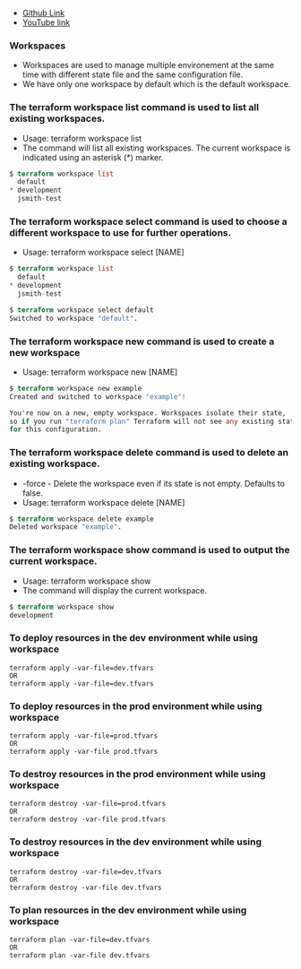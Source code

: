* [Github Link](https://github.com/WillBrock/terraform-course-examples)
* [YouTube link](https://www.youtube.com/watch?v=Abv3CHS4HTE)

### Workspaces
* Workspaces are used to manage multiple environement at the same time with different state file and the same configuration file.
* We have only one workspace by default which is the default workspace.

### The terraform workspace list command is used to list all existing workspaces.
* Usage: terraform workspace list
* The command will list all existing workspaces. The current workspace is indicated using an asterisk (*) marker.
```tf
$ terraform workspace list
  default
* development
  jsmith-test
```

### The terraform workspace select command is used to choose a different workspace to use for further operations.
* Usage: terraform workspace select [NAME]
```tf
$ terraform workspace list
  default
* development
  jsmith-test

$ terraform workspace select default
Switched to workspace "default".
```

### The terraform workspace new command is used to create a new workspace
* Usage: terraform workspace new [NAME]
```tf
$ terraform workspace new example
Created and switched to workspace "example"!

You're now on a new, empty workspace. Workspaces isolate their state,
so if you run "terraform plan" Terraform will not see any existing state
for this configuration.
```

### The terraform workspace delete command is used to delete an existing workspace.
* -force - Delete the workspace even if its state is not empty. Defaults to false.
* Usage: terraform workspace delete [NAME]

```tf
$ terraform workspace delete example
Deleted workspace "example".
```

### The terraform workspace show command is used to output the current workspace.
* Usage: terraform workspace show
* The command will display the current workspace.
```tf
$ terraform workspace show
development
```
### To deploy resources in the dev environment while using workspace
```
terraform apply -var-file=dev.tfvars
OR 
terraform apply -var-file=dev.tfvars
```
### To deploy resources in the prod environment while using workspace
```
terraform apply -var-file=prod.tfvars
OR
terraform apply -var-file prod.tfvars
```

### To destroy resources in the prod environment while using workspace
```
terraform destroy -var-file=prod.tfvars
OR
terraform destroy -var-file prod.tfvars
```

### To destroy resources in the dev environment while using workspace
```
terraform destroy -var-file=dev.tfvars
OR
terraform destroy -var-file dev.tfvars
```

### To plan resources in the dev environment while using workspace
```
terraform plan -var-file=dev.tfvars
OR
terraform plan -var-file dev.tfvars
```